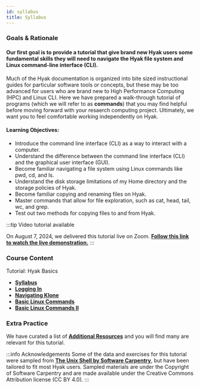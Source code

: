 ```yaml
---
id: syllabus
title: Syllabus
---
```


### Goals & Rationale

#### Our first goal is to provide a tutorial that give brand new Hyak users some fundamental skills they will need to navigate the Hyak file system and Linux command-line interface (CLI). 

Much of the Hyak documentation is organized into bite sized instructional guides for particular software tools or concepts, but these may be too advanced for users who are brand new to High Performance Computing (HPC) and Linux CLI. Here we have prepared a walk-through tutorial of programs (which we will refer to as **commands**) that you may find helpful before moving forward with your resaerch computing project. Ultimately, we want you to feel comfortable working independently on Hyak.

#### Learning Objectives: 
* Introduce the command line interface (CLI) as a way to interact with a computer.
* Understand the difference between the command line interface (CLI) and the graphical user interface (GUI).
* Become familiar navigating a file system using Linux commands like pwd, cd, and ls.
* Understand the disk storage limitations of my Home directory and the storage policies of Hyak.
* Become familiar copying and renaming files on Hyak. 
* Master commands that allow for file exploration, such as cat, head, tail, wc, and grep.
* Test out two methods for copying files to and from Hyak.


:::tip Video tutorial available

On August 7, 2024, we delivered this tutorial live on Zoom. [**Follow this link to watch the live demonstration.**](https://youtu.be/WqGCJMQhiC0)
:::

### Course Content

Tutorial: Hyak Basics
* [**Syllabus**](https://hyak.uw.edu/docs/hyak101/basics/syllabus)
* [**Logging In**](https://hyak.uw.edu/docs/hyak101/basics/login)
* [**Navigating Klone**](https://hyak.uw.edu/docs/hyak101/basics/system)
* [**Basic Linux Commands**](https://hyak.uw.edu/docs/hyak101/basics/linux)
* [**Basic Linux Commands II**](https://hyak.uw.edu/docs/hyak101/basics/linux-2)

### Extra Practice

We have curated a list of [**Additional Resources**](https://hyak.uw.edu/docs/resources) and you will find many are relevant for this tutorial. 

:::info Acknowledgements
Some of the data and exercises for this tutorial were sampled from [**The Unix Shell by Software Carpentry**](https://swcarpentry.github.io/shell-novice/index.html), but have been tailored to fit most Hyak users. Sampled materials are under the Copyright of Software Carpentry and are made available under the Creative Commons Attribution license (CC BY 4.0).
:::
